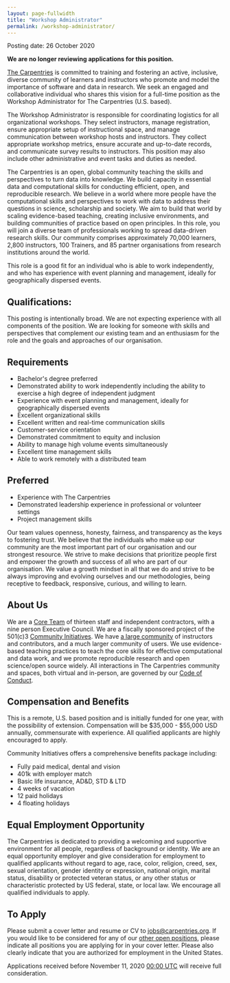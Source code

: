 ```yaml
---
layout: page-fullwidth
title: "Workshop Administrator"
permalink: /workshop-administrator/
---
```


Posting date: 26 October 2020 

**We are no longer reviewing applications for this position.**

[The Carpentries](http://carpentries.org/) is committed to training and fostering an active, inclusive, diverse community of learners and 
instructors who promote and model the importance of software and data in research. We seek an engaged and collaborative individual who shares
this vision for a full-time position as the Workshop Administrator for The Carpentries (U.S. based). 

The Workshop Administrator is responsible for coordinating logistics for all organizational workshops. They select instructors, manage registration,
ensure appropriate setup of instructional space, and manage communication between workshop hosts and instructors. They collect appropriate workshop 
metrics, ensure accurate and up-to-date records, and communicate survey results to instructors. This position may also include other administrative
and event tasks and duties as needed.

The Carpentries is an open, global community teaching the skills and perspectives to turn data into knowledge. We build capacity in essential data and
computational skills for conducting efficient, open, and reproducible research. We believe in a world where more people have the computational skills
and perspectives to work with data to address their questions in science, scholarship and society. We aim to build that world by scaling evidence-based
teaching, creating inclusive environments, and building communities of practice based on open principles. In this role, you will join a diverse team
of professionals working to spread data-driven research skills. Our community comprises approximately 70,000 learners, 2,800 instructors, 100 Trainers,
and 85 partner organisations from research institutions around the world.

This role is a good fit for an individual who is able to work independently, and who has experience with event planning and management, ideally for 
geographically dispersed events.

## Qualifications:
This posting is intentionally broad. We are not expecting experience with all components of the position. We are looking for someone with skills and 
perspectives that complement our existing team and an enthusiasm for the role and the goals and approaches of our organisation.

## Requirements
- Bachelor's degree preferred
- Demonstrated ability to work independently including the ability to exercise a high degree of independent judgment
- Experience with event planning and management, ideally for geographically dispersed events
- Excellent organizational skills
- Excellent written and real-time communication skills
- Customer-service orientation
- Demonstrated commitment to equity and inclusion
- Ability to manage high volume events simultaneously
- Excellent time management skills
- Able to work remotely with a distributed team

## Preferred
- Experience with The Carpentries
- Demonstrated leadership experience in professional or volunteer settings
- Project management skills

Our team values openness, honesty, fairness, and transparency as the keys to fostering trust. We believe that the individuals who make up our 
community are the most important part of our organisation and our strongest resource. We strive to make decisions that prioritize people first and 
empower the growth and success of all who are part of our organisation. We value a growth mindset in all that we do and strive to be always improving
and evolving ourselves and our methodologies, being receptive to feedback, responsive, curious, and willing to learn.

## About Us

We are a [Core Team](https://carpentries.org/team/) of thirteen  staff and independent contractors, with a nine person Executive Council. We are a 
fiscally sponsored project of the 501(c)3 [Community Initiatives](http://communityin.org/). We have 
[a large community](https://carpentries.org/instructors-map/) of instructors and contributors, and a much larger community of users. We use 
evidence-based teaching practices to teach the core skills for effective computational and data work, and we promote reproducible research and open
science/open source widely. All interactions in The Carpentries community and spaces, both virtual and in-person, are governed by our 
[Code of Conduct](https://docs.carpentries.org/topic_folders/policies/code-of-conduct.html#code-of-conduct-detailed-view).

## Compensation and Benefits
This is a remote, U.S. based position and is initially funded for one year, with the possibility of extension. Compensation will be 
$35,000 - $55,000 USD annually, commensurate with experience. All qualified applicants are highly encouraged to apply.

Community Initiatives offers a comprehensive benefits package including:
- Fully paid medical, dental and vision
- 401k with employer match
- Basic life insurance, AD&D, STD & LTD
- 4 weeks of vacation
- 12 paid holidays
- 4 floating holidays

## Equal Employment Opportunity
The Carpentries is dedicated to providing a welcoming and supportive environment for all people, regardless of background or identity. 
We are an equal opportunity employer and give consideration for employment to qualified applicants without regard to age, race, color, religion, 
creed, sex, sexual orientation, gender identity or expression, national origin, marital status, disability or protected veteran status, or any other
status or characteristic protected by US federal, state, or local law. We encourage all qualified individuals to apply.

## To Apply
Please submit a cover letter and resume or CV to jobs@carpentries.org. If you would like to be considered for any of our 
[other open positions](http://carpentries.org/jobs), please indicate all positions you are applying for in your cover letter. 
Please also clearly indicate that you are authorized for employment in the United States. 

Applications received before November 11, 2020 [00:00 UTC](https://www.timeanddate.com/worldclock/fixedtime.html?iso=20201110T2359) will
receive full consideration. 
